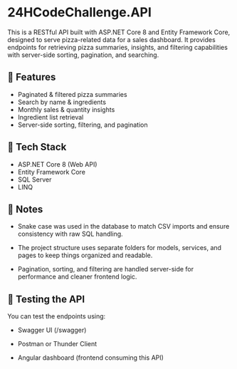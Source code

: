 # 24HCodeChallenge.API

This is a RESTful API built with ASP.NET Core 8 and Entity Framework Core, designed to serve pizza-related data for a sales dashboard. It provides endpoints for retrieving pizza summaries, insights, and filtering capabilities with server-side sorting, pagination, and searching.


## 📌 Features

- Paginated & filtered pizza summaries
- Search by name & ingredients
- Monthly sales & quantity insights
- Ingredient list retrieval
- Server-side sorting, filtering, and pagination


## 🧱 Tech Stack

- ASP.NET Core 8 (Web API)
- Entity Framework Core
- SQL Server
- LINQ

## 🧠 Notes
- Snake case was used in the database to match CSV imports and ensure consistency with raw SQL handling.

- The project structure uses separate folders for models, services, and pages to keep things organized and readable.

- Pagination, sorting, and filtering are handled server-side for performance and cleaner frontend logic.



## 🧪 Testing the API
You can test the endpoints using:

-  Swagger UI (/swagger)

-  Postman or Thunder Client

-  Angular dashboard (frontend consuming this API)
